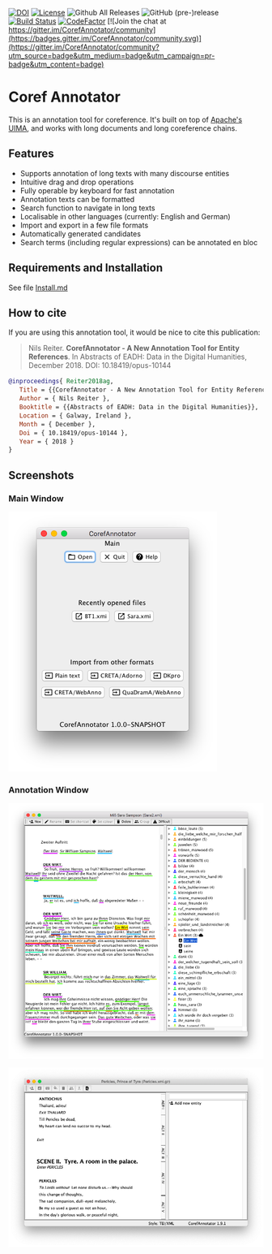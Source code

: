 [![DOI](https://zenodo.org/badge/DOI/10.5281/zenodo.1228106.svg)](https://doi.org/10.5281/zenodo.1228106)
[![License](https://img.shields.io/badge/license-Apache%202.0-blue.svg)](https://opensource.org/licenses/Apache-2.0)
![Github All Releases](https://img.shields.io/github/downloads/nilsreiter/CorefAnnotator/total.svg)
![GitHub (pre-)release](https://img.shields.io/github/release/nilsreiter/CorefAnnotator/all.svg)
[![Build Status](https://travis-ci.org/nilsreiter/CorefAnnotator.svg?branch=master)](https://travis-ci.org/nilsreiter/CorefAnnotator)
[![CodeFactor](https://www.codefactor.io/repository/github/nilsreiter/corefannotator/badge)](https://www.codefactor.io/repository/github/nilsreiter/corefannotator) [![Join the chat at https://gitter.im/CorefAnnotator/community](https://badges.gitter.im/CorefAnnotator/community.svg)](https://gitter.im/CorefAnnotator/community?utm_source=badge&utm_medium=badge&utm_campaign=pr-badge&utm_content=badge)
# Coref Annotator

This is an annotation tool for coreference. It's built on top of [Apache's UIMA](https://uima.apache.org), and works with long documents and long coreference chains.

## Features

- Supports annotation of long texts with many discourse entities
- Intuitive drag and drop operations
- Fully operable by keyboard for fast annotation
- Annotation texts can be formatted
- Search function to navigate in long texts
- Localisable in other languages (currently: English and German)
- Import and export in a few file formats
- Automatically generated candidates
- Search terms (including regular expressions) can be annotated en bloc


## Requirements and Installation

See file [Install.md](Install.md)
 
## How to cite
If you are using this annotation tool, it would be nice to cite this 
publication:

> Nils Reiter. **CorefAnnotator - A New Annotation Tool for Entity References**. In Abstracts of EADH: Data in the Digital Humanities, December 2018.
DOI: 10.18419/opus-10144

```bibtex
@inproceedings{ Reiter2018ag,
   Title = {{CorefAnnotator - A New Annotation Tool for Entity References}},
   Author = { Nils Reiter },
   Booktitle = {{Abstracts of EADH: Data in the Digital Humanities}},
   Location = { Galway, Ireland },
   Month = { December },
   Doi = { 10.18419/opus-10144 },
   Year = { 2018 }
}
```


## Screenshots

### Main Window

![Main Window (v1.0.0-SNAPSHOT)](src/main/resources/docs/screenshots/screen0.png)

### Annotation Window

![Annotation Window (v1.0.0-SNAPSHOT)](src/main/resources/docs/screenshots/screen1.png)

![Annotation Window with formatted text (v1.9.1)](src/main/resources/docs/screenshots/screen2.png)


